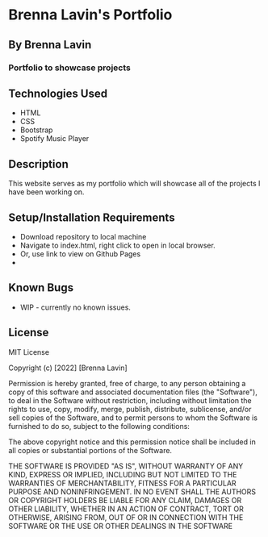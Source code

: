 # Brenna Lavin's Portfolio

## By Brenna Lavin

### Portfolio to showcase projects

## Technologies Used

* HTML
* CSS
* Bootstrap
* Spotify Music Player

## Description

This website serves as my portfolio which will showcase all of the projects I have been working on.

## Setup/Installation Requirements

* Download repository to local machine
* Navigate to index.html, right click to open in local browser.
* Or, use link to view on Github Pages
* 

## Known Bugs

* WIP - currently no known issues.

## License

MIT License

Copyright (c) [2022] [Brenna Lavin]

Permission is hereby granted, free of charge, to any person obtaining a copy
of this software and associated documentation files (the "Software"), to deal
in the Software without restriction, including without limitation the rights
to use, copy, modify, merge, publish, distribute, sublicense, and/or sell
copies of the Software, and to permit persons to whom the Software is
furnished to do so, subject to the following conditions:

The above copyright notice and this permission notice shall be included in all
copies or substantial portions of the Software.

THE SOFTWARE IS PROVIDED "AS IS", WITHOUT WARRANTY OF ANY KIND, EXPRESS OR
IMPLIED, INCLUDING BUT NOT LIMITED TO THE WARRANTIES OF MERCHANTABILITY,
FITNESS FOR A PARTICULAR PURPOSE AND NONINFRINGEMENT. IN NO EVENT SHALL THE
AUTHORS OR COPYRIGHT HOLDERS BE LIABLE FOR ANY CLAIM, DAMAGES OR OTHER
LIABILITY, WHETHER IN AN ACTION OF CONTRACT, TORT OR OTHERWISE, ARISING FROM,
OUT OF OR IN CONNECTION WITH THE SOFTWARE OR THE USE OR OTHER DEALINGS IN THE
SOFTWARE
